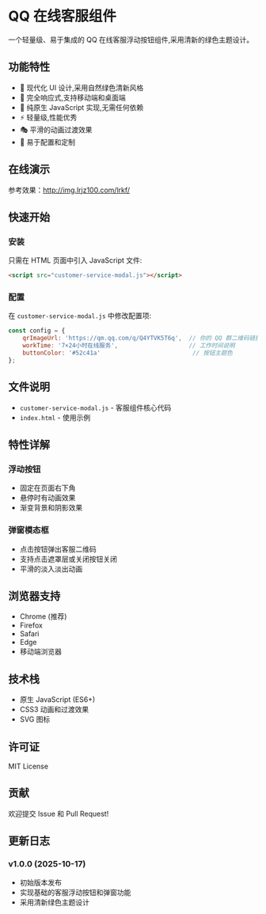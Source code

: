 # QQ 在线客服组件

一个轻量级、易于集成的 QQ 在线客服浮动按钮组件,采用清新的绿色主题设计。

## 功能特性

- 🎨 现代化 UI 设计,采用自然绿色清新风格
- 📱 完全响应式,支持移动端和桌面端
- 🚀 纯原生 JavaScript 实现,无需任何依赖
- ⚡ 轻量级,性能优秀
- 🎭 平滑的动画过渡效果
- 🔧 易于配置和定制

## 在线演示

参考效果：http://img.lrjz100.com/lrkf/

## 快速开始

### 安装

只需在 HTML 页面中引入 JavaScript 文件:

```html
<script src="customer-service-modal.js"></script>
```

### 配置

在 `customer-service-modal.js` 中修改配置项:

```javascript
const config = {
    qrImageUrl: 'https://qm.qq.com/q/Q4YTVK5T6q',  // 你的 QQ 群二维码链接
    workTime: '7×24小时在线服务',                    // 工作时间说明
    buttonColor: '#52c41a'                          // 按钮主题色
};
```

## 文件说明

- `customer-service-modal.js` - 客服组件核心代码
- `index.html` - 使用示例

## 特性详解

### 浮动按钮
- 固定在页面右下角
- 悬停时有动画效果
- 渐变背景和阴影效果

### 弹窗模态框
- 点击按钮弹出客服二维码
- 支持点击遮罩层或关闭按钮关闭
- 平滑的淡入淡出动画

## 浏览器支持

- Chrome (推荐)
- Firefox
- Safari
- Edge
- 移动端浏览器

## 技术栈

- 原生 JavaScript (ES6+)
- CSS3 动画和过渡效果
- SVG 图标

## 许可证

MIT License

## 贡献

欢迎提交 Issue 和 Pull Request!

## 更新日志

### v1.0.0 (2025-10-17)
- 初始版本发布
- 实现基础的客服浮动按钮和弹窗功能
- 采用清新绿色主题设计

